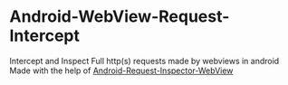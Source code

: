 # Android-WebView-Request-Intercept 
Intercept and Inspect Full http(s) requests made by webviews in android 
Made with the help of <a href="https://github.com/acsbendi/Android-Request-Inspector-WebView">Android-Request-Inspector-WebView</a>
